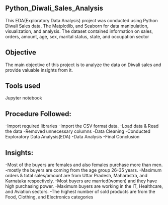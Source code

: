 
## Python_Diwali_Sales_Analysis
This EDA(Exploratory Data Analysis) project was conducted using Python Diwali Sales data. The Matplotlib, and Seaborn for data manipulation, visualization, and analysis. The dataset contained information on sales, orders, amount, age, sex, marital status, state, and occupation sector

## Objective
The main objective of this project is to analyze the data on Diwali sales and provide valuable insights from it.

## Tools used
Jupyter notebook

## Procedure Followed:
-Import required libraries
-Import the CSV format data.
-Load data & Read the data
-Removed unnecessary columns
-Data Cleaning
-Conducted Exploratory Data Analysis(EDA)
-Data Analysis
-Final Conclusion
## Insights:
-Most of the buyers are females and also females purchase more than men.
-mostly the buyers are coming from the age group 26-35 years.
-Maximum orders & total sales/amount are from Uttar Pradesh, Maharastra, and Karnataka respectively.
-Most buyers are married(women) and they have high purchasing power.
-Maximum buyers are working in the IT, Healthcare, and Aviation sectors.
-The highest number of sold products are from the Food, Clothing, and Electronics categories

 
